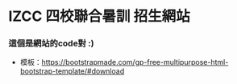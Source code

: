 # IZCC 四校聯合暑訓 招生網站
### 這個是網站的code對 :)

* 模板：https://bootstrapmade.com/gp-free-multipurpose-html-bootstrap-template/#download